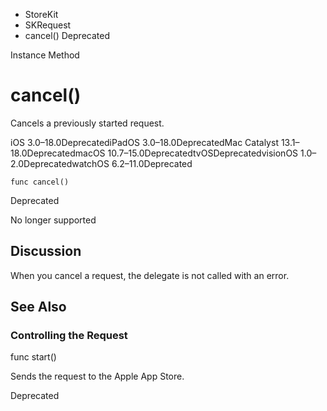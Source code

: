 

- StoreKit
- SKRequest
-  cancel() Deprecated

Instance Method

# cancel()

Cancels a previously started request.

iOS 3.0–18.0DeprecatediPadOS 3.0–18.0DeprecatedMac Catalyst 13.1–18.0DeprecatedmacOS 10.7–15.0DeprecatedtvOSDeprecatedvisionOS 1.0–2.0DeprecatedwatchOS 6.2–11.0Deprecated

``` source
func cancel()
```

Deprecated

No longer supported

## Discussion

When you cancel a request, the delegate is not called with an error.

## See Also

### Controlling the Request

func start()

Sends the request to the Apple App Store.

Deprecated

